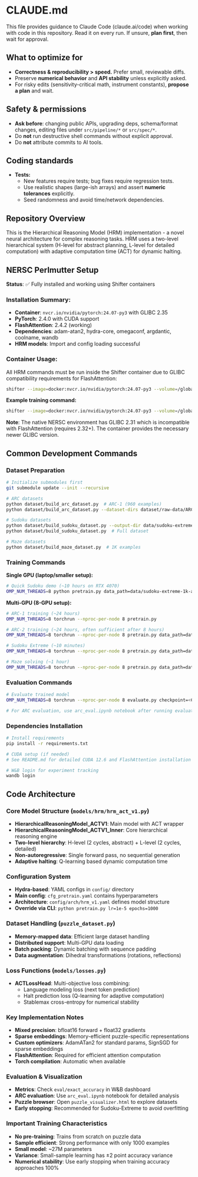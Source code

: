 # CLAUDE.md

This file provides guidance to Claude Code (claude.ai/code) when working with code in this repository.
Read it on every run. If unsure, **plan first**, then wait for approval.

## What to optimize for
- **Correctness & reproducibility > speed.** Prefer small, reviewable diffs.
- Preserve **numerical behavior** and **API stability** unless explicitly asked.
- For risky edits (sensitivity-critical math, instrument constants), **propose a plan** and wait.

## Safety & permissions
- **Ask before**: changing public APIs, upgrading deps, schema/format changes, editing files under `src/pipeline/*` or `src/spec/*`.
- Do **not** run destructive shell commands without explicit approval.
- Do **not** attribute commits to AI tools.

## Coding standards
- **Tests:**  
  - New features require tests; bug fixes require regression tests.  
  - Use realistic shapes (large-ish arrays) and assert **numeric tolerances** explicitly.  
  - Seed randomness and avoid time/network dependencies.


## Repository Overview

This is the Hierarchical Reasoning Model (HRM) implementation - a novel neural architecture for complex reasoning tasks. HRM uses a two-level hierarchical system (H-level for abstract planning, L-level for detailed computation) with adaptive computation time (ACT) for dynamic halting.

## NERSC Perlmutter Setup

**Status**: ✅ Fully installed and working using Shifter containers

### Installation Summary:
- **Container**: `nvcr.io/nvidia/pytorch:24.07-py3` with GLIBC 2.35
- **PyTorch**: 2.4.0 with CUDA support  
- **FlashAttention**: 2.4.2 (working)
- **Dependencies**: adam-atan2, hydra-core, omegaconf, argdantic, coolname, wandb
- **HRM models**: Import and config loading successful

### Container Usage:
All HRM commands must be run inside the Shifter container due to GLIBC compatibility requirements for FlashAttention:

```bash
shifter --image=docker:nvcr.io/nvidia/pytorch:24.07-py3 --volume=/global/u1/s/sihany/hrm/HRM:/workspace bash -c "cd /workspace && [your_command]"
```

**Example training command:**
```bash
shifter --image=docker:nvcr.io/nvidia/pytorch:24.07-py3 --volume=/global/u1/s/sihany/hrm/HRM:/workspace bash -c "cd /workspace && OMP_NUM_THREADS=8 python pretrain.py"
```

**Note**: The native NERSC environment has GLIBC 2.31 which is incompatible with FlashAttention (requires 2.32+). The container provides the necessary newer GLIBC version.

## Common Development Commands

### Dataset Preparation
```bash
# Initialize submodules first
git submodule update --init --recursive

# ARC datasets
python dataset/build_arc_dataset.py  # ARC-1 (960 examples)
python dataset/build_arc_dataset.py --dataset-dirs dataset/raw-data/ARC-AGI-2/data --output-dir data/arc-2-aug-1000  # ARC-2 (1120 examples)

# Sudoku datasets
python dataset/build_sudoku_dataset.py --output-dir data/sudoku-extreme-1k-aug-1000 --subsample-size 1000 --num-aug 1000  # 1K sample
python dataset/build_sudoku_dataset.py  # Full dataset

# Maze datasets
python dataset/build_maze_dataset.py  # 1K examples
```

### Training Commands

**Single GPU (laptop/smaller setup):**
```bash
# Quick Sudoku demo (~10 hours on RTX 4070)
OMP_NUM_THREADS=8 python pretrain.py data_path=data/sudoku-extreme-1k-aug-1000 epochs=20000 eval_interval=2000 global_batch_size=384 lr=7e-5 puzzle_emb_lr=7e-5 weight_decay=1.0 puzzle_emb_weight_decay=1.0
```

**Multi-GPU (8-GPU setup):**
```bash
# ARC-1 training (~24 hours)
OMP_NUM_THREADS=8 torchrun --nproc-per-node 8 pretrain.py

# ARC-2 training (~24 hours, often sufficient after 8 hours)
OMP_NUM_THREADS=8 torchrun --nproc-per-node 8 pretrain.py data_path=data/arc-2-aug-1000

# Sudoku Extreme (~10 minutes)
OMP_NUM_THREADS=8 torchrun --nproc-per-node 8 pretrain.py data_path=data/sudoku-extreme-1k-aug-1000 epochs=20000 eval_interval=2000 lr=1e-4 puzzle_emb_lr=1e-4 weight_decay=1.0 puzzle_emb_weight_decay=1.0

# Maze solving (~1 hour)
OMP_NUM_THREADS=8 torchrun --nproc-per-node 8 pretrain.py data_path=data/maze-30x30-hard-1k epochs=20000 eval_interval=2000 lr=1e-4 puzzle_emb_lr=1e-4 weight_decay=1.0 puzzle_emb_weight_decay=1.0
```

### Evaluation Commands
```bash
# Evaluate trained model
OMP_NUM_THREADS=8 torchrun --nproc-per-node 8 evaluate.py checkpoint=<CHECKPOINT_PATH>

# For ARC evaluation, use arc_eval.ipynb notebook after running evaluate.py
```

### Dependencies Installation
```bash
# Install requirements
pip install -r requirements.txt

# CUDA setup (if needed)
# See README.md for detailed CUDA 12.6 and FlashAttention installation

# W&B login for experiment tracking
wandb login
```

## Code Architecture

### Core Model Structure (`models/hrm/hrm_act_v1.py`)
- **HierarchicalReasoningModel_ACTV1**: Main model with ACT wrapper
- **HierarchicalReasoningModel_ACTV1_Inner**: Core hierarchical reasoning engine
- **Two-level hierarchy**: H-level (2 cycles, abstract) + L-level (2 cycles, detailed)
- **Non-autoregressive**: Single forward pass, no sequential generation
- **Adaptive halting**: Q-learning based dynamic computation time

### Configuration System
- **Hydra-based**: YAML configs in `config/` directory
- **Main config**: `cfg_pretrain.yaml` contains hyperparameters
- **Architecture**: `config/arch/hrm_v1.yaml` defines model structure
- **Override via CLI**: `python pretrain.py lr=1e-5 epochs=1000`

### Dataset Handling (`puzzle_dataset.py`)
- **Memory-mapped data**: Efficient large dataset handling  
- **Distributed support**: Multi-GPU data loading
- **Batch packing**: Dynamic batching with sequence padding
- **Data augmentation**: Dihedral transformations (rotations, reflections)

### Loss Functions (`models/losses.py`)
- **ACTLossHead**: Multi-objective loss combining:
  - Language modeling loss (next token prediction)
  - Halt prediction loss (Q-learning for adaptive computation)
  - Stablemax cross-entropy for numerical stability

### Key Implementation Notes
- **Mixed precision**: bfloat16 forward + float32 gradients
- **Sparse embeddings**: Memory-efficient puzzle-specific representations
- **Custom optimizers**: AdamATan2 for standard params, SignSGD for sparse embeddings
- **FlashAttention**: Required for efficient attention computation
- **Torch compilation**: Automatic when available

### Evaluation & Visualization
- **Metrics**: Check `eval/exact_accuracy` in W&B dashboard
- **ARC evaluation**: Use `arc_eval.ipynb` notebook for detailed analysis
- **Puzzle browser**: Open `puzzle_visualizer.html` to explore datasets
- **Early stopping**: Recommended for Sudoku-Extreme to avoid overfitting

### Important Training Characteristics
- **No pre-training**: Trains from scratch on puzzle data
- **Sample efficient**: Strong performance with only 1000 examples
- **Small model**: ~27M parameters
- **Variance**: Small-sample learning has ±2 point accuracy variance
- **Numerical stability**: Use early stopping when training accuracy approaches 100%